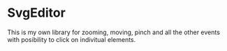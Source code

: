 # SvgEditor
This is my own library for zooming, moving, pinch and all the other events with posibility to click on indivitual elements.
